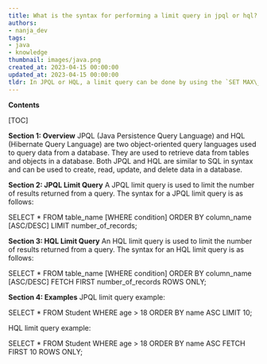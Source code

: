 ```yaml
---
title: What is the syntax for performing a limit query in jpql or hql?
authors:
- nanja_dev
tags:
- java
- knowledge
thumbnail: images/java.png
created_at: 2023-04-15 00:00:00
updated_at: 2023-04-15 00:00:00
tldr: In JPQL or HQL, a limit query can be done by using the `SET MAX\_RESULTS` clause.
---
```


**Contents**

[TOC]

**Section 1: Overview**
JPQL (Java Persistence Query Language) and HQL (Hibernate Query Language) are two object-oriented query languages used to query data from a database. They are used to retrieve data from tables and objects in a database. Both JPQL and HQL are similar to SQL in syntax and can be used to create, read, update, and delete data in a database.

**Section 2: JPQL Limit Query**
A JPQL limit query is used to limit the number of results returned from a query. The syntax for a JPQL limit query is as follows:

SELECT * FROM table_name [WHERE condition] ORDER BY column_name [ASC/DESC] LIMIT number_of_records;

**Section 3: HQL Limit Query**
An HQL limit query is used to limit the number of results returned from a query. The syntax for an HQL limit query is as follows:

SELECT * FROM table_name [WHERE condition] ORDER BY column_name [ASC/DESC] FETCH FIRST number_of_records ROWS ONLY;

**Section 4: Examples**
JPQL limit query example:

SELECT * FROM Student WHERE age > 18 ORDER BY name ASC LIMIT 10;

HQL limit query example:

SELECT * FROM Student WHERE age > 18 ORDER BY name ASC FETCH FIRST 10 ROWS ONLY;

